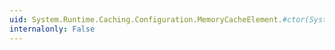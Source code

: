 ```yaml
---
uid: System.Runtime.Caching.Configuration.MemoryCacheElement.#ctor(System.String)
internalonly: False
---
```

